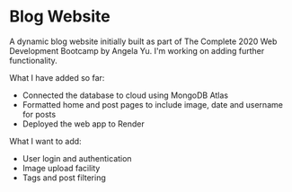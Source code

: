 # Blog Website
A dynamic blog website initially built as part of The Complete 2020 Web Development Bootcamp by Angela Yu. I'm working on adding further functionality.

What I have added so far:
- Connected the database to cloud using MongoDB Atlas
- Formatted home and post pages to include image, date and username for posts
- Deployed the web app to Render

What I want to add:
- User login and authentication
- Image upload facility
- Tags and post filtering
